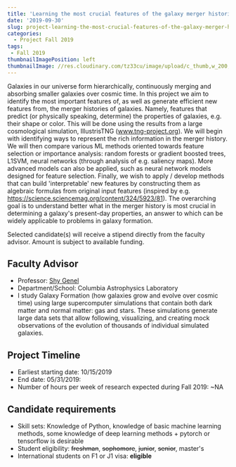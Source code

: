 ```yaml
---
title: 'Learning the most crucial features of the galaxy merger histories'
date: '2019-09-30'
slug: project-learning-the-most-crucial-features-of-the-galaxy-merger-histories
categories:
  - Project Fall 2019
tags:
 - Fall 2019
thumbnailImagePosition: left
thumbnailImage: //res.cloudinary.com/tz33cu/image/upload/c_thumb,w_200,g_face/v1547675604/2000px-Capsule__ge%CC%81lule.svg_spzxwr.png
---
```

Galaxies in our universe form hierarchically, continuously merging and absorbing smaller galaxies over cosmic time. In this project we aim to identify the most important features of, as well as generate efficient new features from, the merger histories of galaxies. Namely, features that predict (or physically speaking, determine) the properties of galaxies, e.g. their shape or color. This will be done using the results from a large cosmological simulation, IllustrisTNG (www.tng-project.org). We will begin with identifying ways to represent the rich information in the merger history. We will then compare various ML methods oriented towards feature selection or importance analysis: random forests or gradient boosted trees, L1SVM, neural networks (through analysis of e.g. saliency maps). More advanced models can also be applied, such as neural network models designed for feature selection. Finally, we wish to apply / develop methods that can build 'interpretable' new features by constructing them as algebraic formulas from original input features (inspired by e.g. https://science.sciencemag.org/content/324/5923/81). The overarching goal is to understand better what in the merger history is most crucial in determining a galaxy's present-day properties, an answer to which can be widely applicable to problems in galaxy formation.

<!--more-->

Selected candidate(s) will receive a stipend directly from the faculty advisor. Amount is subject to available funding.

## Faculty Advisor
+ Professor: [Shy Genel](https://users.flatironinstitute.org/~sgenel/)
+ Department/School: Columbia Astrophysics Laboratory
+ I study Galaxy Formation (how galaxies grow and evolve over cosmic time) using large supercomputer simulations that contain both dark matter and normal matter: gas and stars. These simulations generate large data sets that allow following, visualizing, and creating mock observations of the evolution of thousands of individual simulated galaxies.

## Project Timeline
+ Earliest starting date: 10/15/2019
+ End date: 05/31/2019: 
+ Number of hours per week of research expected during Fall 2019: ~NA

## Candidate requirements
+ Skill sets: Knowledge of Python, knowledge of basic machine learning methods, some knowledge of deep learning methods + pytorch or tensorflow is desirable
+ Student eligibility: ~~freshman~~, ~~sophomore~~, ~~junior~~, ~~senior~~, master's
+ International students on F1 or J1 visa: **eligible**
